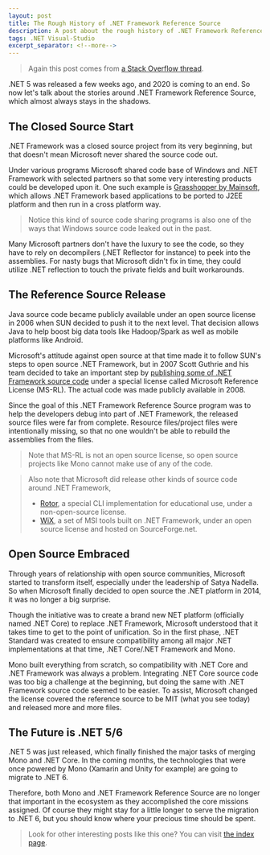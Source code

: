 ```yaml
---
layout: post
title: The Rough History of .NET Framework Reference Source
description: A post about the rough history of .NET Framework Reference Source and interesting stories around it.
tags: .NET Visual-Studio
excerpt_separator: <!--more-->
---
```


> Again this post comes from [a Stack Overflow thread](https://stackoverflow.com/questions/65278997/is-it-somehow-possible-to-see-unit-tests-which-covers-microsoft-referencesource).

.NET 5 was released a few weeks ago, and 2020 is coming to an end. So now let's talk about the stories around .NET Framework Reference Source, which almost always stays in the shadows.
<!--more-->

## The Closed Source Start
.NET Framework was a closed source project from its very beginning, but that doesn't mean Microsoft never shared the source code out.

Under various programs Microsoft shared code base of Windows and .NET Framework with selected partners so that some very interesting products could be developed upon it. One such example is [Grasshopper by Mainsoft](https://www.zdnet.com/article/grasshopper-hops-code-from-visual-studio-net-to-linux-for-free/), which allows .NET Framework based applications to be ported to J2EE platform and then run in a cross platform way.

> Notice this kind of source code sharing programs is also one of the ways that Windows source code leaked out in the past.

Many Microsoft partners don't have the luxury to see the code, so they have to rely on decompilers (.NET Reflector for instance) to peek into the assemblies. For nasty bugs that Microsoft didn't fix in time, they could utilize .NET reflection to touch the private fields and built workarounds.

## The Reference Source Release
Java source code became publicly available under an open source license in 2006 when SUN decided to push it to the next level. That decision allows Java to help boost big data tools like Hadoop/Spark as well as mobile platforms like Android.

Microsoft's attitude against open source at that time made it to follow SUN's steps to open source .NET Framework, but in 2007 Scott Guthrie and his team decided to take an important step by [publishing some of .NET Framework source code](https://weblogs.asp.net/scottgu/releasing-the-source-code-for-the-net-framework-libraries) under a special license called Microsoft Reference License (MS-RL). The actual code was made publicly available in 2008.

Since the goal of this .NET Framework Reference Source program was to help the developers debug into part of .NET Framework, the released source files were far from complete. Resource files/project files were intentionally missing, so that no one wouldn't be able to rebuild the assemblies from the files.

> Note that MS-RL is not an open source license, so open source projects like Mono cannot make use of any of the code.

> Also note that Microsoft did release other kinds of source code around .NET Framework,
>
> * [Rotor](https://en.wikipedia.org/wiki/Shared_Source_Common_Language_Infrastructure), a special CLI implementation for educational use, under a non-open-source license.
> * [WiX](https://wixtoolset.org/), a set of MSI tools built on .NET Framework, under an open source license and hosted on SourceForge.net.

## Open Source Embraced
Through years of relationship with open source communities, Microsoft started to transform itself, especially under the leadership of Satya Nadella. So when Microsoft finally decided to open source the .NET platform in 2014, it was no longer a big surprise.

Though the initiative was to create a brand new NET platform (officially named .NET Core) to replace .NET Framework, Microsoft understood that it takes time to get to the point of unification. So in the first phase, .NET Standard was created to ensure compatibility among all major .NET implementations at that time, .NET Core/.NET Framework and Mono.

Mono built everything from scratch, so compatibility with .NET Core and .NET Framework was always a problem. Integrating .NET Core source code was too big a challenge at the beginning, but doing the same with .NET Framework source code seemed to be easier. To assist, Microsoft changed the license covered the reference source to be MIT (what you see today) and released more and more files.

## The Future is .NET 5/6
.NET 5 was just released, which finally finished the major tasks of merging Mono and .NET Core. In the coming months, the technologies that were once powered by Mono (Xamarin and Unity for example) are going to migrate to .NET 6.

Therefore, both Mono and .NET Framework Reference Source are no longer that important in the ecosystem as they accomplished the core missions assigned. Of course they might stay for a little longer to serve the migration to .NET 6, but you should know where your precious time should be spent.

> Look for other interesting posts like this one? You can visit [the index page](/all-in-one-for-the-legends-of-net-materials-43c374a01433).
